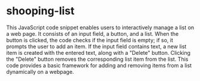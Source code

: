 # shooping-list
This JavaScript code snippet enables users to interactively manage a list on a web page. It consists of an input field, a button, and a list. When the button is clicked, the code checks if the input field is empty; if so, it prompts the user to add an item. If the input field contains text, a new list item is created with the entered text, along with a "Delete" button. Clicking the "Delete" button removes the corresponding list item from the list. This code provides a basic framework for adding and removing items from a list dynamically on a webpage.
